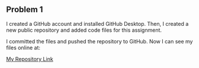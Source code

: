 ## Problem 1
I created a GitHub account and installed GitHub Desktop. Then, I created a new public repository and added code files for this assignment.

I committed the files and pushed the repository to GitHub. Now I can see my files online at:

[My Repository Link](https://github.com/Klina123/AAE718)
